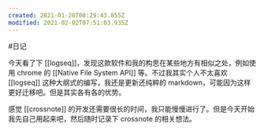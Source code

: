 ```yaml
---
created: 2021-01-20T08:29:43.855Z
modified: 2021-02-02T07:51:03.935Z
---
```

#日记

今天看了下 [[logseq]]，发现这款软件和我的构思在某些地方有相似之处，例如使用 chrome 的 [[Native File System API]] 等。不过我其实个人不太喜欢 [[logseq]] 这种大纲式的编写，我还是更新还纯粹的 markdown，可能因为这样更好迁移吧。但是其实各有各的优势。

感觉 [[crossnote]] 的开发还需要很长的时间，我只能慢慢进行了。但是今天开始我先自己用起来吧，然后随时记录下 crossnote 的相关想法。


